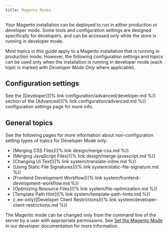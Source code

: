 ```yaml
---
title: Magento Modes
---
```


Your Magento installation can be deployed to run in either production or developer mode. Some tools and configuration settings are designed specifically for developers, and can be accessed only while the store is running in developer mode.

Most topics in this guide apply to a Magento installation that is running in production mode. However, the following configuration settings and topics can be used only when the installation is running in developer mode (each topic is marked  with _Developer Mode Only_ where applicable).

## Configuration settings

See the [Developer]({% link configuration/advanced/developer.md %}) section of the [Advanced]({% link configuration/advanced.md %}) configuration settings page for more info.

## General topics

See the following pages for more information about non-configuration setting types of topics for Developer Mode only:

- [Merging CSS Files]({% link design/merge-css.md %})
- [Merging JavaScript Files]({% link design/merge-javascript.md %})
- [Changing UI Text]({% link system/translate-inline.md %})
- [Using Static File Signatures]({% link system/static-file-signature.md %})
- [Frontend Development Workflow]({% link system/frontend-development-workflow.md %})
- [Optimizing Resource Files]({% link system/file-optimization.md %})
- [Template Path Hint]({% link system/template-path-hints.md %})
- {:.ee-only}[Developer Client Restrictions]({% link system/developer-client-restrictions.md %})

The Magento mode can be changed only from the command line of the server by a user with appropriate permissions. See [Set the Magento Mode](http://devdocs.magento.com/guides/v2.4/config-guide/cli/config-cli-subcommands-mode.html) in our developer documentation for more information.
